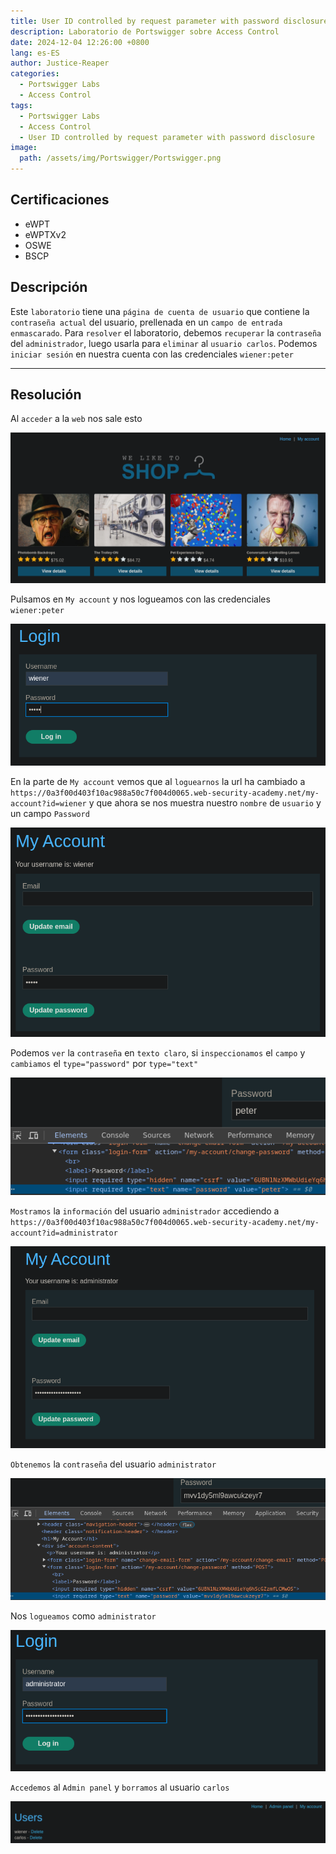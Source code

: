 ```yaml
---
title: User ID controlled by request parameter with password disclosure
description: Laboratorio de Portswigger sobre Access Control
date: 2024-12-04 12:26:00 +0800
lang: es-ES
author: Justice-Reaper
categories:
  - Portswigger Labs
  - Access Control
tags:
  - Portswigger Labs
  - Access Control
  - User ID controlled by request parameter with password disclosure
image:
  path: /assets/img/Portswigger/Portswigger.png
---
```


## Certificaciones

- eWPT
- eWPTXv2
- OSWE
- BSCP
  
## Descripción

Este `laboratorio` tiene una `página de cuenta de usuario` que contiene la `contraseña actual` del usuario, prellenada en un `campo de entrada enmascarado`. Para `resolver` el laboratorio, debemos `recuperar` la `contraseña` del `administrador`, luego usarla para `eliminar` al `usuario carlos`. Podemos `iniciar sesión` en nuestra cuenta con las credenciales `wiener:peter`

---

## Resolución

Al `acceder` a la `web` nos sale esto

![](/assets/img/Access-Control-Lab-8/image_1.png)

Pulsamos en `My account` y nos logueamos con las credenciales `wiener:peter`

![](/assets/img/Access-Control-Lab-8/image_2.png)

En la parte de `My account` vemos que al `loguearnos` la url ha cambiado a `https://0a3f00d403f10ac988a50c7f004d0065.web-security-academy.net/my-account?id=wiener` y que ahora se nos muestra nuestro `nombre` de `usuario` y un campo `Password`

![](/assets/img/Access-Control-Lab-8/image_3.png)

Podemos `ver` la `contraseña` en `texto claro`, si `inspeccionamos` el `campo` y `cambiamos` el `type="password"` por `type="text"`

![](/assets/img/Access-Control-Lab-8/image_4.png)

`Mostramos` la `información` del usuario `administrador` accediendo a `https://0a3f00d403f10ac988a50c7f004d0065.web-security-academy.net/my-account?id=administrator`

![](/assets/img/Access-Control-Lab-8/image_5.png)

`Obtenemos` la `contraseña` del usuario `administrator` 

![](/assets/img/Access-Control-Lab-8/image_6.png)

Nos `logueamos` como `administrator`

![](/assets/img/Access-Control-Lab-8/image_7.png)

`Accedemos` al `Admin panel` y `borramos` al usuario `carlos`

![](/assets/img/Access-Control-Lab-8/image_8.png)
